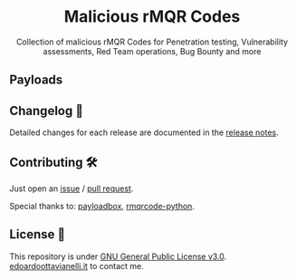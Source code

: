 <h1 align="center">
  <b>Malicious rMQR Codes</b>
</h1>

<p align="center">
Collection of malicious rMQR Codes for Penetration testing, Vulnerability assessments, Red Team operations, Bug Bounty and more
</p>

Payloads
-------

Changelog 📌
-------

Detailed changes for each release are documented in the [release notes](https://github.com/edoardottt/malicious-rMQR-Codes/releases).

Contributing 🛠
-------

Just open an [issue](https://github.com/edoardottt/malicious-rMQR-Codes/issues) / [pull request](https://github.com/edoardottt/malicious-rMQR-Codes/pulls).

Special thanks to: [payloadbox](https://github.com/payloadbox), [rmqrcode-python](https://github.com/OUDON/rmqrcode-python).
  
License 📝
-------

This repository is under [GNU General Public License v3.0](https://github.com/edoardottt/malicious-rMQR-Codes/blob/main/LICENSE).  
[edoardoottavianelli.it](https://www.edoardoottavianelli.it) to contact me.
